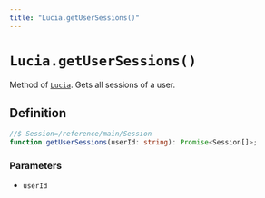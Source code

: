 ```yaml
---
title: "Lucia.getUserSessions()"
---
```


# `Lucia.getUserSessions()`

Method of [`Lucia`](/reference/main/Lucia). Gets all sessions of a user.

## Definition

```ts
//$ Session=/reference/main/Session
function getUserSessions(userId: string): Promise<Session[]>;
```

### Parameters

- `userId`
